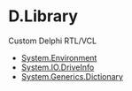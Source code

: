 # D.Library
Custom Delphi RTL/VCL

* [System.Environment](https://github.com/androschuk/D.Library/wiki/System.Environment-(en))
* [System.IO.DriveInfo](https://github.com/androschuk/D.Library/wiki/System.IO.DriveInfo-(en))
* [System.Generics.Dictionary](https://github.com/androschuk/D.Library/wiki/System.Generics.Dictionary-(en))
